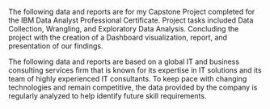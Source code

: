 The following data and reports are for my Capstone Project completed for the IBM Data Analyst Professional Certificate.
Project tasks included Data Collection, Wrangling, and Exploratory Data Analysis. Concluding the project with the creation of a Dashboard visualization, report, and presentation of our findings.

The following data and reports are based on a global IT and business consulting services firm that is known for its expertise in IT solutions and its team of highly experienced IT consultants. 
To keep pace with changing technologies and remain competitive, the data provided by the company is regularly analyzed to help identify future skill requirements. 

